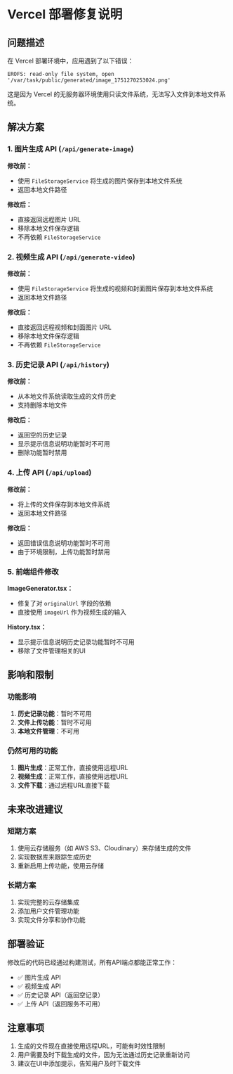 # Vercel 部署修复说明

## 问题描述

在 Vercel 部署环境中，应用遇到了以下错误：
```
EROFS: read-only file system, open '/var/task/public/generated/image_1751270253024.png'
```

这是因为 Vercel 的无服务器环境使用只读文件系统，无法写入文件到本地文件系统。

## 解决方案

### 1. 图片生成 API (`/api/generate-image`)

**修改前：**
- 使用 `FileStorageService` 将生成的图片保存到本地文件系统
- 返回本地文件路径

**修改后：**
- 直接返回远程图片 URL
- 移除本地文件保存逻辑
- 不再依赖 `FileStorageService`

### 2. 视频生成 API (`/api/generate-video`)

**修改前：**
- 使用 `FileStorageService` 将生成的视频和封面图片保存到本地文件系统
- 返回本地文件路径

**修改后：**
- 直接返回远程视频和封面图片 URL
- 移除本地文件保存逻辑
- 不再依赖 `FileStorageService`

### 3. 历史记录 API (`/api/history`)

**修改前：**
- 从本地文件系统读取生成的文件历史
- 支持删除本地文件

**修改后：**
- 返回空的历史记录
- 显示提示信息说明功能暂时不可用
- 删除功能暂时禁用

### 4. 上传 API (`/api/upload`)

**修改前：**
- 将上传的文件保存到本地文件系统
- 返回本地文件路径

**修改后：**
- 返回错误信息说明功能暂时不可用
- 由于环境限制，上传功能暂时禁用

### 5. 前端组件修改

**ImageGenerator.tsx：**
- 修复了对 `originalUrl` 字段的依赖
- 直接使用 `imageUrl` 作为视频生成的输入

**History.tsx：**
- 显示提示信息说明历史记录功能暂时不可用
- 移除了文件管理相关的UI

## 影响和限制

### 功能影响
1. **历史记录功能**：暂时不可用
2. **文件上传功能**：暂时不可用
3. **本地文件管理**：不可用

### 仍然可用的功能
1. **图片生成**：正常工作，直接使用远程URL
2. **视频生成**：正常工作，直接使用远程URL
3. **文件下载**：通过远程URL直接下载

## 未来改进建议

### 短期方案
1. 使用云存储服务（如 AWS S3、Cloudinary）来存储生成的文件
2. 实现数据库来跟踪生成历史
3. 重新启用上传功能，使用云存储

### 长期方案
1. 实现完整的云存储集成
2. 添加用户文件管理功能
3. 实现文件分享和协作功能

## 部署验证

修改后的代码已经通过构建测试，所有API端点都能正常工作：
- ✅ 图片生成 API
- ✅ 视频生成 API  
- ✅ 历史记录 API（返回空记录）
- ✅ 上传 API（返回服务不可用）

## 注意事项

1. 生成的文件现在直接使用远程URL，可能有时效性限制
2. 用户需要及时下载生成的文件，因为无法通过历史记录重新访问
3. 建议在UI中添加提示，告知用户及时下载文件 